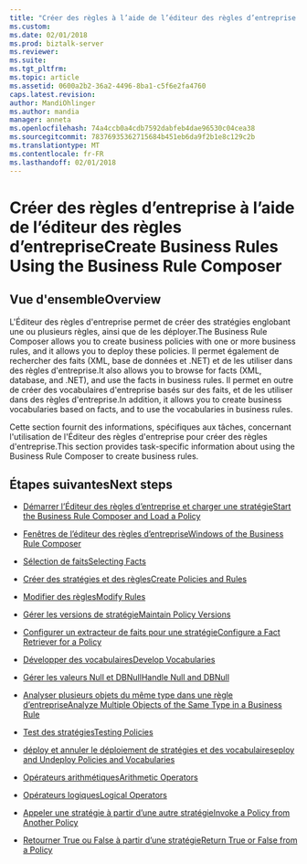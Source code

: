 ```yaml
---
title: "Créer des règles à l’aide de l’éditeur des règles d’entreprise | Documents Microsoft"
ms.custom: 
ms.date: 02/01/2018
ms.prod: biztalk-server
ms.reviewer: 
ms.suite: 
ms.tgt_pltfrm: 
ms.topic: article
ms.assetid: 0600a2b2-36a2-4496-8ba1-c5f6e2fa4760
caps.latest.revision: 
author: MandiOhlinger
ms.author: mandia
manager: anneta
ms.openlocfilehash: 74a4ccb0a4cdb7592dabfeb4dae96530c04cea38
ms.sourcegitcommit: 78376935362715684b451eb6da9f2b1e8c129c2b
ms.translationtype: MT
ms.contentlocale: fr-FR
ms.lasthandoff: 02/01/2018
---
```

# <a name="create-business-rules-using-the-business-rule-composer"></a><span data-ttu-id="abd57-102">Créer des règles d’entreprise à l’aide de l’éditeur des règles d’entreprise</span><span class="sxs-lookup"><span data-stu-id="abd57-102">Create Business Rules Using the Business Rule Composer</span></span>

## <a name="overview"></a><span data-ttu-id="abd57-103">Vue d'ensemble</span><span class="sxs-lookup"><span data-stu-id="abd57-103">Overview</span></span>
<span data-ttu-id="abd57-104">L'Éditeur des règles d'entreprise permet de créer des stratégies englobant une ou plusieurs règles, ainsi que de les déployer.</span><span class="sxs-lookup"><span data-stu-id="abd57-104">The Business Rule Composer allows you to create business policies with one or more business rules, and it allows you to deploy these policies.</span></span> <span data-ttu-id="abd57-105">Il permet également de rechercher des faits (XML, base de données et .NET) et de les utiliser dans des règles d'entreprise.</span><span class="sxs-lookup"><span data-stu-id="abd57-105">It also allows you to browse for facts (XML, database, and .NET), and use the facts in business rules.</span></span> <span data-ttu-id="abd57-106">Il permet en outre de créer des vocabulaires d'entreprise basés sur des faits, et de les utiliser dans des règles d'entreprise.</span><span class="sxs-lookup"><span data-stu-id="abd57-106">In addition, it allows you to create business vocabularies based on facts, and to use the vocabularies in business rules.</span></span>  
  
 <span data-ttu-id="abd57-107">Cette section fournit des informations, spécifiques aux tâches, concernant l'utilisation de l'Éditeur des règles d'entreprise pour créer des règles d'entreprise.</span><span class="sxs-lookup"><span data-stu-id="abd57-107">This section provides task-specific information about using the Business Rule Composer to create business rules.</span></span>  
  
## <a name="next-steps"></a><span data-ttu-id="abd57-108">Étapes suivantes</span><span class="sxs-lookup"><span data-stu-id="abd57-108">Next steps</span></span>
  
-   [<span data-ttu-id="abd57-109">Démarrer l’Éditeur des règles d’entreprise et charger une stratégie</span><span class="sxs-lookup"><span data-stu-id="abd57-109">Start the Business Rule Composer and Load a Policy</span></span>](../core/how-to-start-the-business-rule-composer-and-load-a-policy.md)  
  
-   [<span data-ttu-id="abd57-110">Fenêtres de l’éditeur des règles d’entreprise</span><span class="sxs-lookup"><span data-stu-id="abd57-110">Windows of the Business Rule Composer</span></span>](../core/windows-of-the-business-rule-composer.md)  
  
-   [<span data-ttu-id="abd57-111">Sélection de faits</span><span class="sxs-lookup"><span data-stu-id="abd57-111">Selecting Facts</span></span>](../core/selecting-facts.md)  
  
-   [<span data-ttu-id="abd57-112">Créer des stratégies et des règles</span><span class="sxs-lookup"><span data-stu-id="abd57-112">Create Policies and Rules</span></span>](../core/how-to-create-policies-and-rules.md)  
  
-   [<span data-ttu-id="abd57-113">Modifier des règles</span><span class="sxs-lookup"><span data-stu-id="abd57-113">Modify Rules</span></span>](../core/how-to-modify-rules.md)  
  
-   [<span data-ttu-id="abd57-114">Gérer les versions de stratégie</span><span class="sxs-lookup"><span data-stu-id="abd57-114">Maintain Policy Versions</span></span>](../core/how-to-maintain-policy-versions.md)  
  
-   [<span data-ttu-id="abd57-115">Configurer un extracteur de faits pour une stratégie</span><span class="sxs-lookup"><span data-stu-id="abd57-115">Configure a Fact Retriever for a Policy</span></span>](../core/how-to-configure-a-fact-retriever-for-a-policy.md)  
  
-   [<span data-ttu-id="abd57-116">Développer des vocabulaires</span><span class="sxs-lookup"><span data-stu-id="abd57-116">Develop Vocabularies</span></span>](../core/how-to-develop-vocabularies.md)  
  
-   [<span data-ttu-id="abd57-117">Gérer les valeurs Null et DBNull</span><span class="sxs-lookup"><span data-stu-id="abd57-117">Handle Null and DBNull</span></span>](../core/how-to-handle-null-and-dbnull.md)  
  
-   [<span data-ttu-id="abd57-118">Analyser plusieurs objets du même type dans une règle d’entreprise</span><span class="sxs-lookup"><span data-stu-id="abd57-118">Analyze Multiple Objects of the Same Type in a Business Rule</span></span>](../core/how-to-analyze-multiple-objects-of-the-same-type-in-a-business-rule.md)  
  
-   [<span data-ttu-id="abd57-119">Test des stratégies</span><span class="sxs-lookup"><span data-stu-id="abd57-119">Testing Policies</span></span>](../core/testing-policies.md)  
  
-   [<span data-ttu-id="abd57-120">déploy et annuler le déploiement de stratégies et des vocabulaires</span><span class="sxs-lookup"><span data-stu-id="abd57-120">eploy and Undeploy Policies and Vocabularies</span></span>](../core/how-to-deploy-and-undeploy-policies-and-vocabularies.md)  
  
-   [<span data-ttu-id="abd57-121">Opérateurs arithmétiques</span><span class="sxs-lookup"><span data-stu-id="abd57-121">Arithmetic Operators</span></span>](../core/arithmetic-operators.md)  
  
-   [<span data-ttu-id="abd57-122">Opérateurs logiques</span><span class="sxs-lookup"><span data-stu-id="abd57-122">Logical Operators</span></span>](../core/logical-operators.md)  
  
-   [<span data-ttu-id="abd57-123">Appeler une stratégie à partir d’une autre stratégie</span><span class="sxs-lookup"><span data-stu-id="abd57-123">Invoke a Policy from Another Policy</span></span>](../core/invoking-a-policy-from-another-policy.md)  
  
-   [<span data-ttu-id="abd57-124">Retourner True ou False à partir d’une stratégie</span><span class="sxs-lookup"><span data-stu-id="abd57-124">Return True or False from a Policy</span></span>](../core/how-to-return-true-or-false-from-a-policy.md)
